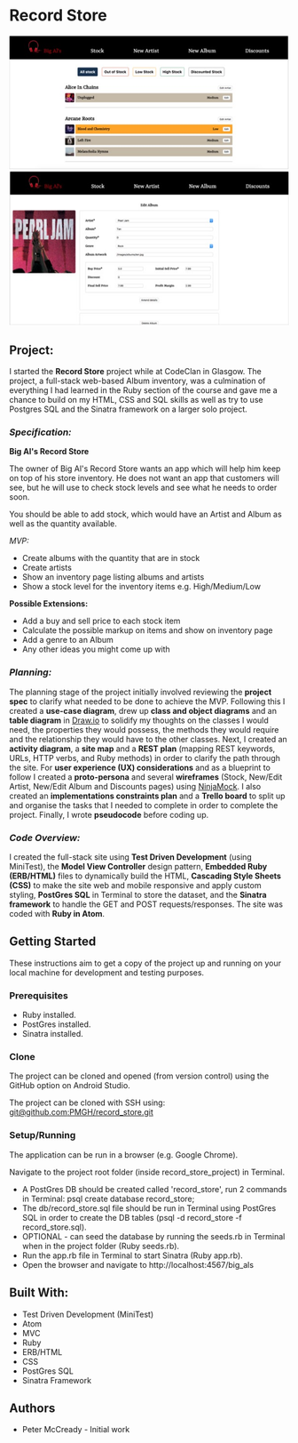 # **Record Store**    

![Image](/record_store_readme_images/albums.jpeg)
![Image](/record_store_readme_images/artist.jpeg)

## Project:    

I started the **Record Store** project while at CodeClan in Glasgow. The project, a full-stack web-based Album inventory, was a culmination of everything I had learned in the Ruby section of the course and gave me a chance to build on my HTML, CSS and SQL skills as well as try to use Postgres SQL and the Sinatra framework on a larger solo project.    

### *Specification:*    

**Big Al's Record Store**    

The owner of Big Al's Record Store wants an app which will help him keep on top of his store inventory. He does not want an app that customers will see, but he will use to check stock levels and see what he needs to order soon.    

You should be able to add stock, which would have an Artist and Album as well as the quantity available.    

*MVP:*    

  * Create albums with the quantity that are in stock
  * Create artists
  * Show an inventory page listing albums and artists
  * Show a stock level for the inventory items e.g. High/Medium/Low    

**Possible Extensions:**    

  * Add a buy and sell price to each stock item
  * Calculate the possible markup on items and show on inventory page
  * Add a genre to an Album
  * Any other ideas you might come up with    

### *Planning:*    

The planning stage of the project initially involved reviewing the **project spec** to clarify what needed to be done to achieve the MVP. Following this I created a **use-case diagram**, drew up **class and object diagrams** and an **table diagram** in [Draw.io](https://www.draw.io/) to solidify my thoughts on the classes I would need, the properties they would possess, the methods they would require and the relationship they would have to the other classes. Next, I created an **activity diagram**, a **site map** and a **REST plan** (mapping REST keywords, URLs, HTTP verbs, and Ruby methods) in order to clarify the path through the site. For **user experience (UX) considerations** and as a blueprint to follow I created a **proto-persona** and several **wireframes** (Stock, New/Edit Artist, New/Edit Album and Discounts pages) using [NinjaMock](https://ninjamock.com/account/register). I also created an **implementations constraints plan** and a **Trello board** to split up and organise the tasks that I needed to complete in order to complete the project. Finally, I wrote **pseudocode** before coding up.     

### *Code Overview:*    

I created the full-stack site using **Test Driven Development** (using MiniTest), the **Model View Controller** design pattern, **Embedded Ruby (ERB/HTML)** files to dynamically build the HTML, **Cascading Style Sheets (CSS)** to make the site web and mobile responsive and apply custom styling,  **PostGres SQL** in Terminal to store the dataset, and the **Sinatra framework** to handle the GET and POST requests/responses. The site was coded with **Ruby in Atom**.    

## Getting Started    

These instructions aim to get a copy of the project up and running on your local machine for development and testing purposes.    

### Prerequisites    

* Ruby installed.
* PostGres installed.
* Sinatra installed.     

### Clone    

The project can be cloned and opened (from version control) using the GitHub option on Android Studio.     

The project can be cloned with SSH using:  
[git@github.com:PMGH/record_store.git](git@github.com:PMGH/record_store.git)    

### Setup/Running

The application can be run in a browser (e.g. Google Chrome).

Navigate to the project root folder (inside record_store_project) in Terminal.

* A PostGres DB should be created called 'record_store', run 2 commands in Terminal: psql  create database record_store;
* The db/record_store.sql file should be run in Terminal using PostGres SQL in order to create the DB tables (psql -d record_store -f record_store.sql).
* OPTIONAL - can seed the database by running the seeds.rb in Terminal when in the project folder (Ruby seeds.rb).
* Run the app.rb file in Terminal to start Sinatra (Ruby app.rb).
* Open the browser and navigate to http://localhost:4567/big_als    

## Built With:  

* Test Driven Development (MiniTest)
* Atom
* MVC
* Ruby
* ERB/HTML
* CSS
* PostGres SQL
* Sinatra Framework    


## Authors  
* Peter McCready - Initial work    
